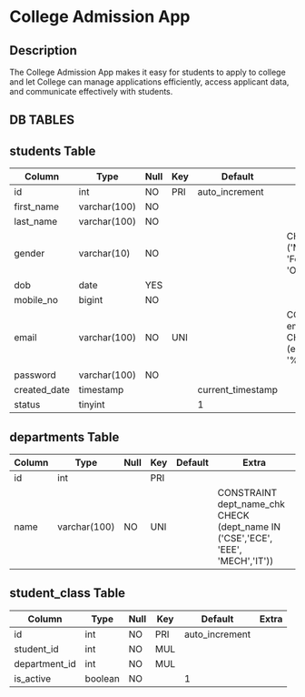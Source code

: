 # College Admission App

## Description

The College Admission App makes it easy for students to apply to college and let College can manage applications efficiently, access applicant data, and communicate effectively with students. 

## DB TABLES

## students Table

| Column           | Type         | Null | Key | Default           | Extra                       |
|------------------|--------------|------|-----|-------------------|-----------------------------|
| id               | int          | NO   | PRI | auto_increment    |                             |
| first_name       | varchar(100) | NO   |     |                   |                             |
| last_name        | varchar(100) | NO   |     |                   |                             |
| gender           | varchar(10)  | NO   |     |                   | CHECK ('Male', 'Female', 'Others') |
| dob              | date         | YES  |     |                   |                             |
| mobile_no        | bigint       | NO   |     |                   |                             |
| email            | varchar(100) | NO   | UNI |                   | CONSTRAINT email_id_chk CHECK (email LIKE '%_@__%.__%')                    |
| password         | varchar(100) | NO   |     |                   |                             |
| created_date     | timestamp    |      |     | current_timestamp |                             |
| status           | tinyint      |      |     | 1                 |                             |


## departments Table

| Column  | Type         | Null | Key  | Default           | Extra          |
|---------|--------------|------|------|-------------------|----------------|
| id      | int          |      | PRI  |    |                |
| name    | varchar(100) | NO   | UNI  |                   |     CONSTRAINT dept_name_chk CHECK (dept_name IN ('CSE','ECE', 'EEE', 'MECH','IT'))       |


## student_class Table

| Column         | Type         | Null | Key | Default      | Extra          |
|----------------|--------------|------|-----|--------------|----------------|
| id             | int          | NO   | PRI |auto_increment|                |
| student_id     | int          | NO   | MUL |              |                |
| department_id  | int          | NO   | MUL |              |                |
| is_active      | boolean      | NO   |     | 1            |                |
